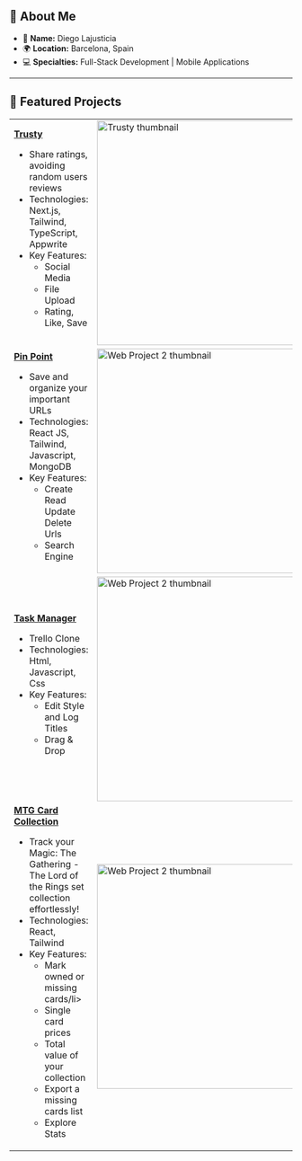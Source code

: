 ## 🚀 About Me

- 👋 **Name:** Diego Lajusticia
- 🌍 **Location:** Barcelona, Spain
- 💻 **Specialties:** Full-Stack Development | Mobile Applications

---

## 📂 Featured Projects

<table>
  <tr>
    <td>
      <strong><a href="https://trustyreviews.vercel.app">Trusty</a></strong>
      <ul>
        <li>Share ratings, avoiding random users reviews</li>
        <li>Technologies: Next.js, Tailwind, TypeScript, Appwrite</li>
        <li>Key Features:
          <ul>
            <li>Social Media</li>
            <li>File Upload</li>
            <li>Rating, Like, Save</li>
          </ul>
        </li>
      </ul>
    </td>
    <td>
      <img src="https://diego-lajusticia.vercel.app/thumbnails/trusty.png" alt="Trusty thumbnail" width="400">
    </td>
  </tr>
  <tr>
    <td>
      <strong><a href="https://pinpoint-4.onrender.com">Pin Point</a></strong>
      <ul>
        <li>Save and organize your important URLs</li>
        <li>Technologies: React JS, Tailwind, Javascript, MongoDB</li>
        <li>Key Features:
          <ul>
            <li>Create Read Update Delete Urls</li>
            <li>Search Engine</li>
          </ul>
        </li>
      </ul>
    </td>
    <td>
      <img src="https://diego-lajusticia.vercel.app/thumbnails/pinpoint.png" alt="Web Project 2 thumbnail" width="400">
    </td>
  </tr>
  <tr>
    <td>
      <strong><a href="https://task-manager-trello.netlify.app">Task Manager</a></strong>
      <ul>
        <li>Trello Clone</li>
        <li>Technologies: Html, Javascript, Css</li>
        <li>Key Features:
          <ul>
            <li>Edit Style and Log Titles</li>
            <li>Drag & Drop</li>
          </ul>
        </li>
      </ul>
    </td>
    <td>
      <img src="https://diego-lajusticia.vercel.app/thumbnails/taskmanager.png" alt="Web Project 2 thumbnail" width="400">
    </td>
  </tr>
  <tr>
    <td>
      <strong><a href="https://mtg-collector.vercel.app/">MTG Card Collection</a></strong>
      <ul>
        <li>Track your Magic: The Gathering - The Lord of the Rings set collection effortlessly! </li>
        <li>Technologies: React, Tailwind</li>
        <li>Key Features:
          <ul>
            <li>Mark owned or missing cards/li>
            <li>Single card prices</li>
            <li>Total value of your collection</li>
            <li>Export a missing cards list</li>
            <li>Explore Stats </li>
          </ul>
        </li>
      </ul>
    </td>
    <td>
      <img src="https://diego-lajusticia.vercel.app/thumbnails/lotr.png" alt="Web Project 2 thumbnail" width="400">
    </td>
  </tr>
</table>
